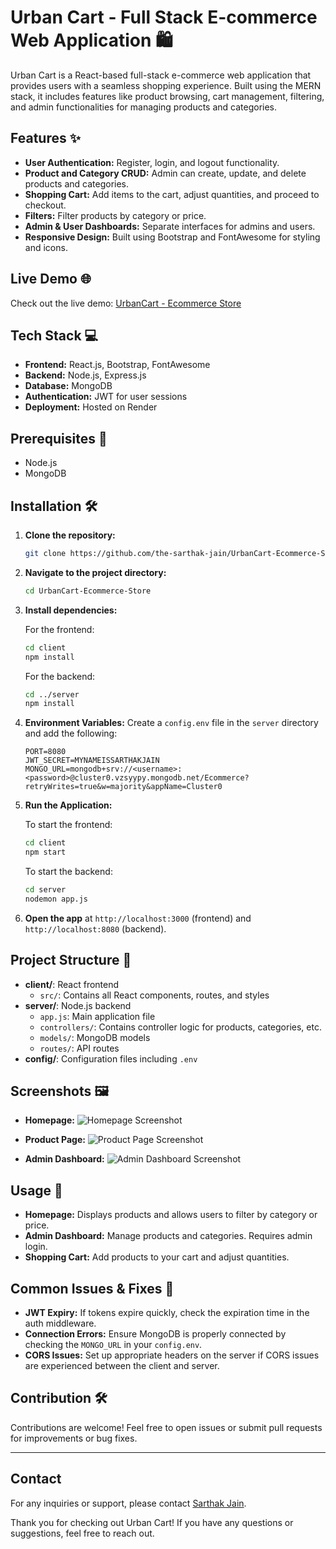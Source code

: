 # Urban Cart - Full Stack E-commerce Web Application 🛍️

Urban Cart is a React-based full-stack e-commerce web application that provides users with a seamless shopping experience. Built using the MERN stack, it includes features like product browsing, cart management, filtering, and admin functionalities for managing products and categories.

## Features ✨
- **User Authentication:** Register, login, and logout functionality.
- **Product and Category CRUD:** Admin can create, update, and delete products and categories.
- **Shopping Cart:** Add items to the cart, adjust quantities, and proceed to checkout.
- **Filters:** Filter products by category or price.
- **Admin & User Dashboards:** Separate interfaces for admins and users.
- **Responsive Design:** Built using Bootstrap and FontAwesome for styling and icons.

## Live Demo 🌐
Check out the live demo: [UrbanCart - Ecommerce Store](https://urbancart-ecommerce-store.onrender.com/)

## Tech Stack 💻
- **Frontend:** React.js, Bootstrap, FontAwesome
- **Backend:** Node.js, Express.js
- **Database:** MongoDB
- **Authentication:** JWT for user sessions
- **Deployment:** Hosted on Render

## Prerequisites 🔧
- Node.js
- MongoDB

## Installation 🛠️

1. **Clone the repository:**
   ```bash
   git clone https://github.com/the-sarthak-jain/UrbanCart-Ecommerce-Store.git

2. **Navigate to the project directory:**
   ```bash
   cd UrbanCart-Ecommerce-Store
   ```

3. **Install dependencies:**

   For the frontend:
   ```bash
   cd client
   npm install
   ```

   For the backend:
   ```bash
   cd ../server
   npm install
   ```

4. **Environment Variables:**
   Create a `config.env` file in the `server` directory and add the following:
   ```env
   PORT=8080
   JWT_SECRET=MYNAMEISSARTHAKJAIN
   MONGO_URL=mongodb+srv://<username>:<password>@cluster0.vzsyypy.mongodb.net/Ecommerce?retryWrites=true&w=majority&appName=Cluster0
   ```

5. **Run the Application:**

   To start the frontend:
   ```bash
   cd client
   npm start
   ```

   To start the backend:
   ```bash
   cd server
   nodemon app.js
   ```

6. **Open the app** at `http://localhost:3000` (frontend) and `http://localhost:8080` (backend).

## Project Structure 📂

- **client/**: React frontend
  - `src/`: Contains all React components, routes, and styles
- **server/**: Node.js backend
  - `app.js`: Main application file
  - `controllers/`: Contains controller logic for products, categories, etc.
  - `models/`: MongoDB models
  - `routes/`: API routes
- **config/**: Configuration files including `.env`

## Screenshots 🖼️
- **Homepage:**
![Homepage Screenshot](screenshots/homepage-urban-cart.png)

- **Product Page:**
![Product Page Screenshot](screenshots/product-page-urban-cart.png)

- **Admin Dashboard:**
![Admin Dashboard Screenshot](screenshots/admin-dashboard-urban-cart.png)

## Usage 🛒
- **Homepage:** Displays products and allows users to filter by category or price.
- **Admin Dashboard:** Manage products and categories. Requires admin login.
- **Shopping Cart:** Add products to your cart and adjust quantities.

## Common Issues & Fixes 🔧
- **JWT Expiry:** If tokens expire quickly, check the expiration time in the auth middleware.
- **Connection Errors:** Ensure MongoDB is properly connected by checking the `MONGO_URL` in your `config.env`.
- **CORS Issues:** Set up appropriate headers on the server if CORS issues are experienced between the client and server.

## Contribution 🛠️
Contributions are welcome! Feel free to open issues or submit pull requests for improvements or bug fixes.

---
## Contact

For any inquiries or support, please contact [Sarthak Jain](mail.sarthakjain@gmail.com).

Thank you for checking out Urban Cart! If you have any questions or suggestions, feel free to reach out.
